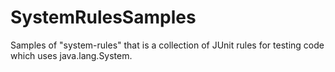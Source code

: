 SystemRulesSamples
==================

Samples of "system-rules" that is a collection of JUnit rules for testing code which uses java.lang.System.
